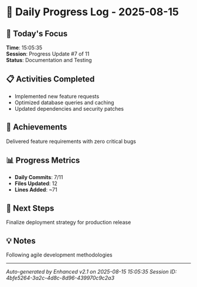 # 📅 Daily Progress Log - 2025-08-15

## 🎯 Today's Focus
**Time**: 15:05:35  
**Session**: Progress Update #7 of 11  
**Status**: Documentation and Testing

## 📋 Activities Completed
- Implemented new feature requests
- Optimized database queries and caching
- Updated dependencies and security patches

## 🚀 Achievements
Delivered feature requirements with zero critical bugs

## 📊 Progress Metrics
- **Daily Commits**: 7/11
- **Files Updated**: 12
- **Lines Added**: ~71

## 🎯 Next Steps
Finalize deployment strategy for production release

## 💡 Notes
Following agile development methodologies

---
*Auto-generated by Enhanced v2.1 on 2025-08-15 15:05:35*
*Session ID: 4bfe5264-3a2c-4d8c-8d96-439970c9c2a3*